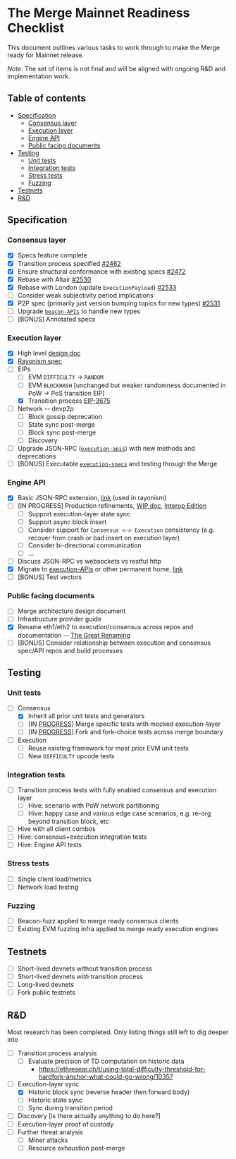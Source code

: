 # The Merge Mainnet Readiness Checklist

This document outlines various tasks to work through to make the Merge ready for Mainnet release.

*Note*: The set of items is not final and will be aligned with ongoing R&D and implementation work.

## Table of contents

<!-- TOC -->
<!-- START doctoc generated TOC please keep comment here to allow auto update -->
<!-- DON'T EDIT THIS SECTION, INSTEAD RE-RUN doctoc TO UPDATE -->

- [Specification](#specification)
  - [Consensus layer](#consensus-layer)
  - [Execution layer](#execution-layer)
  - [Engine API](#engine-api)
  - [Public facing documents](#public-facing-documents)
- [Testing](#testing)
  - [Unit tests](#unit-tests)
  - [Integration tests](#integration-tests)
  - [Stress tests](#stress-tests)
  - [Fuzzing](#fuzzing)
- [Testnets](#testnets)
- [R&D](#rd)

<!-- END doctoc generated TOC please keep comment here to allow auto update -->
<!-- /TOC -->

## Specification

### Consensus layer

* [x] Specs feature complete
* [x] Transition process specified [#2462](https://github.com/ethereum/consensus-specs/pull/2462)
* [x] Ensure structural conformance with existing specs [#2472](https://github.com/ethereum/consensus-specs/pull/2472) 
* [x] Rebase with Altair [#2530](https://github.com/ethereum/eth2.0-specs/pull/2530)
* [x] Rebase with London (update `ExecutionPayload`) [#2533](https://github.com/ethereum/consensus-specs/pull/2533)
* [ ] Consider weak subjectivity period implications
* [x] P2P spec (primarily just version bumping topics for new types) [#2531](https://github.com/ethereum/consensus-specs/pull/2531)
* [ ] Upgrade [`beacon-APIs`](https://github.com/ethereum/beacon-apis) to handle new types
* [ ] [BONUS] Annotated specs

### Execution layer

* [x] High level [design doc](https://hackmd.io/@n0ble/ethereum_consensus_upgrade_mainnet_perspective)
* [x] [Rayonism spec](https://github.com/ethereum/rayonism/blob/master/specs/merge.md)
* [ ] EIPs
    * [ ] EVM `DIFFICULTY` -> `RANDOM`
    * [ ] EVM `BLOCKHASH` [unchanged but weaker randomness documented in PoW -> PoS transition EIP]
    * [x] Transition process [EIP-3675](https://eips.ethereum.org/EIPS/eip-3675)
* [ ] Network -- devp2p
    * [ ] Block gossip deprecation
    * [ ] State sync post-merge
    * [ ] Block sync post-merge
    * [ ] Discovery
* [ ] Upgrade JSON-RPC ([`execution-apis`](https://github.com/ethereum/execution-apis)) with new methods and deprecations
* [ ] [BONUS] Executable [`execution-specs`](https://github.com/ethereum/execution-specs/pull/219) and testing through the Merge

### Engine API

* [x] Basic JSON-RPC extension, [link](https://github.com/ethereum/rayonism/blob/master/specs/merge.md#consensus-json-rpc) (used in rayonism)
* [ ] [IN PROGRESS] Production refinements, [WIP doc](https://hackmd.io/@n0ble/consensus_api_design_space), [Interop Edition](https://github.com/ethereum/execution-apis/blob/main/src/engine/interop/specification.md)
    * [ ] Support execution-layer state sync
    * [ ] Support async block insert
    * [ ] Consider support for `Consensus <-> Execution` consistency (e.g. recover from crash or bad insert on execution layer)
    * [ ] Consider bi-directional communication
    * [ ] ...
* [ ] Discuss JSON-RPC vs websockets vs restful http
* [x] Migrate to [execution-APIs](https://github.com/ethereum/execution-APIs) or other permanent home, [link](https://github.com/ethereum/execution-apis/tree/main/src/engine)
* [ ] [BONUS] Test vectors

### Public facing documents

* [ ] Merge architecture design document
* [ ] Infrastructure provider guide
* [x] Rename eth1/eth2 to execution/consensus across repos and documentation -- [The Great Renaming](https://notes.ethereum.org/@timbeiko/great-renaming)
* [ ] [BONUS] Consider relationship between execution and consensus spec/API repos and build processes

## Testing

### Unit tests

* [ ] Consensus
    * [x] Inherit all prior unit tests and generators
    * [ ] [IN [PROGRESS](https://github.com/ethereum/eth2.0-specs/tree/dev/tests/core/pyspec/eth2spec/test/merge)] Merge specific tests with mocked execution-layer
    * [ ] [IN [PROGRESS](https://github.com/ethereum/consensus-specs/tree/dev/tests/core/pyspec/eth2spec/test/merge/fork_choice)] Fork and fork-choice tests across merge boundary
* [ ] Execution
    * [ ] Reuse existing framework for most prior EVM unit tests
    * [ ] New `DIFFICULTY` opcode tests

### Integration tests

* [ ] Transition process tests with fully enabled consensus and execution layer
    * [ ] Hive: scenario with PoW network partitioning
    * [ ] Hive: happy case and various edge case scenarios, e.g. re-org beyond transition block, etc
* [ ] Hive with all client combos
* [ ] Hive: consensus+execution integration tests
* [ ] Hive: Engine API tests

### Stress tests

* [ ] Single client load/metrics
* [ ] Network load testing

### Fuzzing

* [ ] Beacon-fuzz applied to merge ready consensus clients
* [ ] Existing EVM fuzzing infra applied to merge ready execution engines

## Testnets

* [ ] Short-lived devnets without transition process
* [ ] Short-lived devnets *with* transition process
* [ ] Long-lived devnets
* [ ] Fork public testnets

## R&D

Most research has been completed. Only listing things still left to dig deeper into

* [ ] Transition process analysis
    * [ ] Evaluate precision of TD computation on historic data
        * https://ethresear.ch/t/using-total-difficulty-threshold-for-hardfork-anchor-what-could-go-wrong/10357
* [ ] Execution-layer sync
    * [x] Historic block sync (reverse header then forward body)
    * [ ] Historic state sync
    * [ ] Sync during transition period
* [ ] Discovery [is there actually anything to do here?]
* [ ] Execution-layer proof of custody
* [ ] Further threat analysis
    * [ ] Miner attacks
    * [ ] Resource exhaustion post-merge
